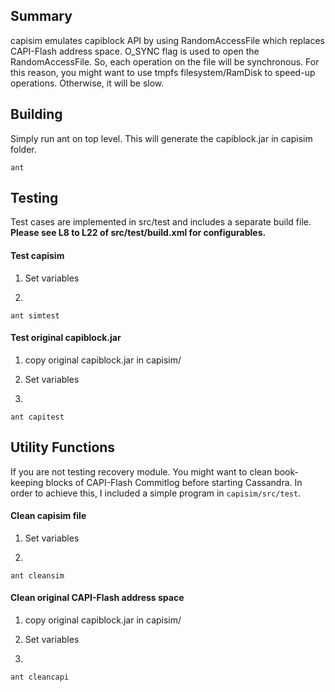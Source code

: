 ## Summary
capisim emulates capiblock API by using RandomAccessFile which replaces CAPI-Flash address space.
O_SYNC flag is used to open the RandomAccessFile. So, each operation on the file will be synchronous. 
For this reason, you might want to use tmpfs filesystem/RamDisk to speed-up operations. Otherwise, it will be slow.

 
## Building 
Simply run ant on top level. This will generate the capiblock.jar in capisim folder.
```
ant 
```


## Testing
Test cases are implemented in src/test and includes a separate build file. **Please see L8 to L22 of src/test/build.xml for configurables.**

#### Test capisim
1. Set variables 

2. 
```
ant simtest
```

#### Test original capiblock.jar
1. copy original capiblock.jar in capisim/
2. Set variables 

3. 
```
ant capitest
```

## Utility Functions
If you are not testing recovery module. You might want to clean book-keeping blocks of CAPI-Flash Commitlog before starting Cassandra. 
In order to achieve this, I included a simple program in `capisim/src/test`.

#### Clean capisim file
1. Set variables 

2. 
```
ant cleansim
```


#### Clean original CAPI-Flash address space
1. copy original capiblock.jar in capisim/
2. Set variables 

3.
```
ant cleancapi
```

